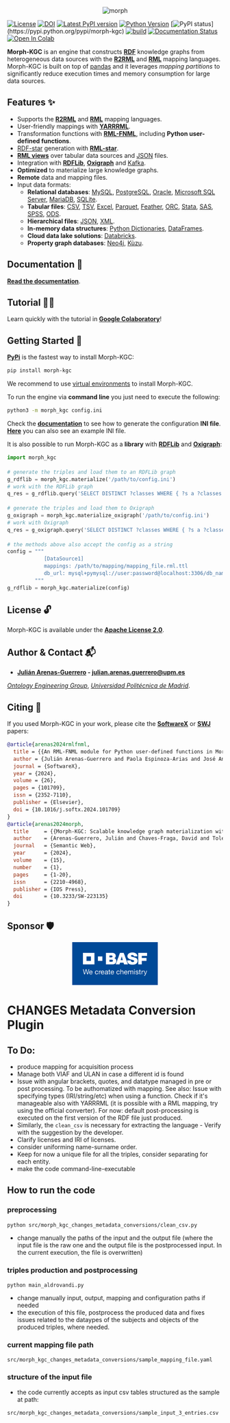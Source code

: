 <p align="center">
<img src="https://raw.githubusercontent.com/morph-kgc/morph-kgc/main/logo/logo.png" height="100" alt="morph">
</p>

[![License](https://img.shields.io/pypi/l/morph-kgc.svg)](https://github.com/morph-kgc/morph-kgc/blob/main/LICENSE)
[![DOI](https://zenodo.org/badge/311956260.svg?style=flat)](https://zenodo.org/badge/latestdoi/311956260)
[![Latest PyPI version](https://img.shields.io/pypi/v/morph-kgc?style=flat)](https://pypi.python.org/pypi/morph-kgc)
[![Python Version](https://img.shields.io/pypi/pyversions/morph-kgc.svg)](https://pypi.python.org/pypi/morph-kgc)
[![PyPI status](https://img.shields.io:/pypi/status/morph-kgc?)](https://pypi.python.org/pypi/morph-kgc)
[![build](https://github.com/morph-kgc/morph-kgc/actions/workflows/ci.yml/badge.svg)](https://github.com/morph-kgc/morph-kgc/actions/workflows/ci.yml)
[![Documentation Status](https://readthedocs.org/projects/morph-kgc/badge/?version=latest)](https://morph-kgc.readthedocs.io/en/stable/?badge=latest)
[![Open In Colab](https://colab.research.google.com/assets/colab-badge.svg)](https://colab.research.google.com/drive/1ByFx_NOEfTZeaJ1Wtw3UwTH3H3-Sye2O?usp=sharing)

**Morph-KGC** is an engine that constructs **[RDF](https://www.w3.org/TR/rdf11-concepts/)** knowledge graphs from heterogeneous data sources with the **[R2RML](https://www.w3.org/TR/r2rml/)** and **[RML](https://w3id.org/rml/core/spec)** mapping languages. Morph-KGC is built on top of [pandas](https://pandas.pydata.org/) and it leverages *mapping partitions* to significantly reduce execution times and memory consumption for large data sources.

## Features :sparkles:

- Supports the **[R2RML](https://www.w3.org/TR/r2rml/)** and **[RML](https://w3id.org/rml/core/spec)** mapping languages.
- User-friendly mappings with **[YARRRML](https://rml.io/yarrrml/spec/)**.
- Transformation functions with **[RML-FNML](https://w3id.org/rml/fnml/spec)**, including **Python user-defined functions**.
- [RDF-star](https://w3c.github.io/rdf-star/cg-spec/2021-12-17.html) generation with **[RML-star](https://w3id.org/rml/star/spec)**.
- **[RML views](https://2023.eswc-conferences.org/wp-content/uploads/2023/05/paper_Arenas-Guerrero_2023_Boosting.pdf)** over tabular data sources and [JSON](https://www.json.org) files.
- Integration with **[RDFLib](https://rdflib.readthedocs.io)**, **[Oxigraph](https://pyoxigraph.readthedocs.io/en)** and [Kafka](https://kafka-python.readthedocs.io).
- **Optimized** to materialize large knowledge graphs.
- **Remote** data and mapping files.
- Input data formats:
    - **Relational databases**: [MySQL](https://www.mysql.com/), [PostgreSQL](https://www.postgresql.org/), [Oracle](https://www.oracle.com/database/), [Microsoft SQL Server](https://www.microsoft.com/sql-server), [MariaDB](https://mariadb.org/), [SQLite](https://www.sqlite.org).
    - **Tabular files**: [CSV](https://en.wikipedia.org/wiki/Comma-separated_values), [TSV](https://en.wikipedia.org/wiki/Tab-separated_values), [Excel](https://www.microsoft.com/en-us/microsoft-365/excel), [Parquet](https://parquet.apache.org/documentation), [Feather](https://arrow.apache.org/docs/python/feather.html), [ORC](https://orc.apache.org/), [Stata](https://www.stata.com/), [SAS](https://www.sas.com), [SPSS](https://www.ibm.com/analytics/spss-statistics-software), [ODS](https://en.wikipedia.org/wiki/OpenDocument).
    - **Hierarchical files**: [JSON](https://www.json.org), [XML](https://www.w3.org/TR/xml/).
    - **In-memory data structures**: [Python Dictionaries](https://docs.python.org/3/tutorial/datastructures.html#dictionaries), [DataFrames](https://pandas.pydata.org/docs/reference/api/pandas.DataFrame.html).
    - **Cloud data lake solutions**: [Databricks](https://www.databricks.com/).
    - **Property graph databases**: [Neo4j](https://neo4j.com/), [Kùzu](https://kuzudb.com).

## Documentation :bookmark_tabs:

**[Read the documentation](https://morph-kgc.readthedocs.io/en/stable/documentation/)**.

## Tutorial :woman_teacher:

Learn quickly with the tutorial in **[Google Colaboratory](https://colab.research.google.com/drive/1ByFx_NOEfTZeaJ1Wtw3UwTH3H3-Sye2O?usp=sharing)**!

## Getting Started :rocket:

**[PyPi](https://pypi.org/project/morph-kgc/)** is the fastest way to install Morph-KGC:
```bash
pip install morph-kgc
```

We recommend to use [virtual environments](https://docs.python.org/3/library/venv.html#) to install Morph-KGC.

To run the engine via **command line** you just need to execute the following:
```bash
python3 -m morph_kgc config.ini
```

Check the **[documentation](https://morph-kgc.readthedocs.io/endocumentation/#configuration)** to see how to generate the configuration **INI file**. **[Here](https://github.com/morph-kgc/morph-kgc/blob/main/examples/configuration-file/default_config.ini)** you can also see an example INI file.

It is also possible to run Morph-KGC as a **library** with **[RDFLib](https://rdflib.readthedocs.io)** and **[Oxigraph](https://pyoxigraph.readthedocs.io/en)**:
```python
import morph_kgc

# generate the triples and load them to an RDFLib graph
g_rdflib = morph_kgc.materialize('/path/to/config.ini')
# work with the RDFLib graph
q_res = g_rdflib.query('SELECT DISTINCT ?classes WHERE { ?s a ?classes }')

# generate the triples and load them to Oxigraph
g_oxigraph = morph_kgc.materialize_oxigraph('/path/to/config.ini')
# work with Oxigraph
q_res = g_oxigraph.query('SELECT DISTINCT ?classes WHERE { ?s a ?classes }')

# the methods above also accept the config as a string
config = """
            [DataSource1]
            mappings: /path/to/mapping/mapping_file.rml.ttl
            db_url: mysql+pymysql://user:password@localhost:3306/db_name
         """
g_rdflib = morph_kgc.materialize(config)
```

## License :unlock:

Morph-KGC is available under the **[Apache License 2.0](https://github.com/morph-kgc/morph-kgc/blob/main/LICENSE)**.

## Author & Contact :mailbox_with_mail:

- **[Julián Arenas-Guerrero](https://github.com/arenas-guerrero-julian/) - [julian.arenas.guerrero@upm.es](mailto:julian.arenas.guerrero@upm.es)**

*[Ontology Engineering Group](https://oeg.fi.upm.es)*, *[Universidad Politécnica de Madrid](https://www.upm.es/internacional)*.

## Citing :speech_balloon:

If you used Morph-KGC in your work, please cite the **[SoftwareX](https://www.sciencedirect.com/science/article/pii/S2352711024000803)** or **[SWJ](https://www.doi.org/10.3233/SW-223135)** papers:

```bib
@article{arenas2024rmlfnml,
  title = {{An RML-FNML module for Python user-defined functions in Morph-KGC}},
  author = {Julián Arenas-Guerrero and Paola Espinoza-Arias and José Antonio Bernabé-Diaz and Prashant Deshmukh and José Luis Sánchez-Fernández and Oscar Corcho},
  journal = {SoftwareX},
  year = {2024},
  volume = {26},
  pages = {101709},
  issn = {2352-7110},
  publisher = {Elsevier},
  doi = {10.1016/j.softx.2024.101709}
}
@article{arenas2024morph,
  title     = {{Morph-KGC: Scalable knowledge graph materialization with mapping partitions}},
  author    = {Arenas-Guerrero, Julián and Chaves-Fraga, David and Toledo, Jhon and Pérez, María S. and Corcho, Oscar},
  journal   = {Semantic Web},
  year      = {2024},
  volume    = {15},
  number    = {1},
  pages     = {1-20},
  issn      = {2210-4968},
  publisher = {IOS Press},
  doi       = {10.3233/SW-223135}
}
```

## Sponsor :shield:

<p align="center">
<img src="https://github.com/morph-kgc/morph-kgc-docs/blob/main/docs/assets/BASF.png" height="100" alt="BASF">
</p>


# CHANGES Metadata Conversion Plugin

## To Do:
- produce mapping for acquisition process 
- Manage both VIAF and ULAN in case a different id is found 
- Issue with angular brackets, quotes, and datatype managed in pre or post processing. To be authomatized with mapping. See also: Issue with specifying types (IRI/string/etc) when using a function. Check if it's manageable also with YARRRML (it is possible with a RML mapping, try using the official converter). For now: default post-processing is executed on the first version of the RDF file just produced.
- Similarly, the ```clean_csv``` is necessary for extracting the language - Verify with the suggestion by the developer.
- Clarify licenses and IRI of licenses. 
- consider uniforming name-surname order.
- Keep for now a unique file for all the triples, consider separating for each entity. 
- make the code command-line-executable



## How to run the code

### preprocessing
```
python src/morph_kgc_changes_metadata_conversions/clean_csv.py
```
- change manually the paths of the input and the output file (where the input file is the raw one and the output file is the postprocessed input. In the current execution, the file is overwritten)

### triples production and postprocessing
```
python main_aldrovandi.py
```
- change manually input, output, mapping and configuration paths if needed
- the execution of this file, postprocess the produced data and fixes issues related to the dataypes of the subjects and objects of the produced triples, where needed. 

### current mapping file path 
```
src/morph_kgc_changes_metadata_conversions/sample_mapping_file.yaml
```

### structure of the input file
- the code currently accepts as input csv tables structured as the sample at path: 

```
src/morph_kgc_changes_metadata_conversions/sample_input_3_entries.csv
```

